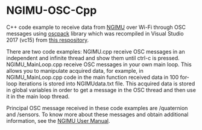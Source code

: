 # NGIMU-OSC-Cpp

C++ code example to receive data from [NGIMU](http://x-io.co.uk/ngimu/) over Wi-Fi through OSC messages using [oscpack](http://www.rossbencina.com/code/oscpack) library which was recompiled in Visual Studio 2017 (vc15) from [this respository](https://github.com/yoggy/liboscpack_1_1_0-vc12).

There are two code examples: NGIMU.cpp receive OSC messages in an independent and infinite thread and show them until ctrl-c is pressed. NGIMU_MainLoop.cpp receive OSC messages in your own main loop. This allows you to manipulate acquired data, for example, in NGIMU_MainLoop.cpp code in the main function received data in 100 for-loop iterations is stored into NGIMUdata.txt file. This acquired data is stored in global variables in order to get a message in the OSC thread and then use it in the main loop thread.

Principal OSC message received in these code examples are /quaternion and /sensors. To know more about these messages and obtain additional information, see the [NGIMU User Manual](http://x-io.co.uk/downloads/NGIMU-User-Manual-v1.3.pdf).